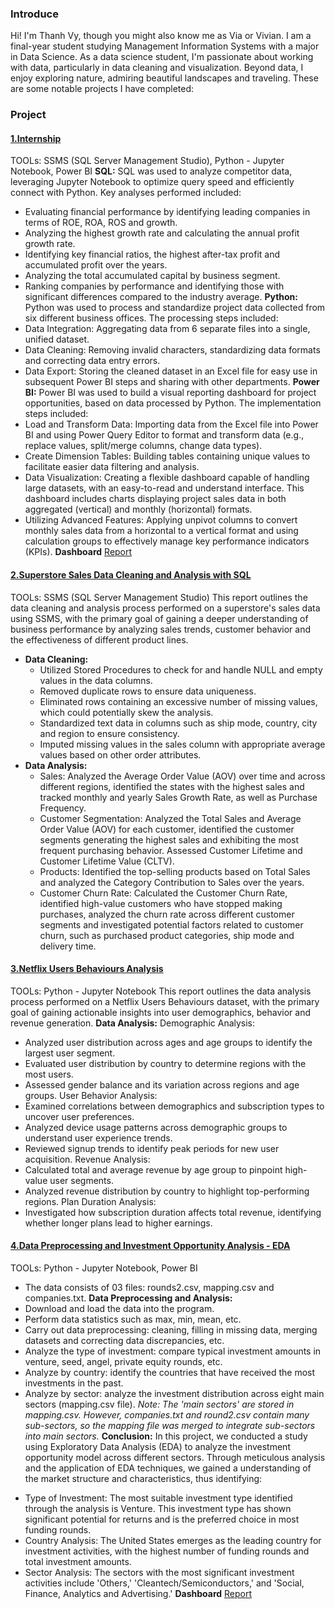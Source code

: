 ### Introduce
Hi! I'm Thanh Vy, though you might also know me as Via or Vivian. I am a final-year student studying Management Information Systems with a major in Data Science. As a data science student, I'm passionate about working with data, particularly in data cleaning and visualization. Beyond data, I enjoy exploring nature, admiring beautiful landscapes and traveling.
These are some notable projects I have completed:
### Project
#### [1.Internship](https://github.com/ViaThanh/1-Profile/blob/058b87ddc67f5ba8d048d5dc754f7ef1cc7d2dfb/B%C3%A1o_C%C3%A1o_Th%E1%BB%B1c_T%E1%BA%ADp_Nguy%E1%BB%85n%20Thanh%20Vy.pdf)
TOOLs: SSMS (SQL Server Management Studio), Python - Jupyter Notebook, Power BI
**SQL:**
SQL was used to analyze competitor data, leveraging Jupyter Notebook to optimize query speed and efficiently connect with Python. Key analyses performed included:
* Evaluating financial performance by identifying leading companies in terms of ROE, ROA, ROS and growth.
* Analyzing the highest growth rate and calculating the annual profit growth rate.
* Identifying key financial ratios, the highest after-tax profit and accumulated profit over the years.
* Analyzing the total accumulated capital by business segment.
* Ranking companies by performance and identifying those with significant differences compared to the industry average.
**Python:**
Python was used to process and standardize project data collected from six different business offices. The processing steps included:
* Data Integration: Aggregating data from 6 separate files into a single, unified dataset.
* Data Cleaning: Removing invalid characters, standardizing data formats and correcting data entry errors.
* Data Export: Storing the cleaned dataset in an Excel file for easy use in subsequent Power BI steps and sharing with other departments.
**Power BI:**
Power BI was used to build a visual reporting dashboard for project opportunities, based on data processed by Python. The implementation steps included:
* Load and Transform Data: Importing data from the Excel file into Power BI and using Power Query Editor to format and transform data (e.g., replace values, split/merge columns, change data types).
* Create Dimension Tables: Building tables containing unique values to facilitate easier data filtering and analysis.
* Data Visualization: Creating a flexible dashboard capable of handling large datasets, with an easy-to-read and understand interface. This dashboard includes charts displaying project sales data in both aggregated (vertical) and monthly (horizontal) formats.
* Utilizing Advanced Features: Applying unpivot columns to convert monthly sales data from a horizontal to a vertical format and using calculation groups to effectively manage key performance indicators (KPIs).
**Dashboard**
[Report](https://github.com/ViaThanh/Project_Investment_Opportunity_Analysis_Vietnamese/blob/52ab957a1a861f6af67a521d6b4368a0918094bd/IOA_EDA.png)

#### [2.Superstore Sales Data Cleaning and Analysis with SQL](https://github.com/ViaThanh/2-Sales-Data-Cleaning-and-Analysis-with-SQL/blob/e2937726a540d61026bda0c486c1743b3e478a44/Store%20Sales%20Analysis%20with%20SQL.ipynb)
TOOLs: SSMS (SQL Server Management Studio)
This report outlines the data cleaning and analysis process performed on a superstore's sales data using SSMS, with the primary goal of gaining a deeper understanding of business performance by analyzing sales trends, customer behavior and the effectiveness of different product lines.
* **Data Cleaning:**
    * Utilized Stored Procedures to check for and handle NULL and empty values in the data columns.
    * Removed duplicate rows to ensure data uniqueness.
    * Eliminated rows containing an excessive number of missing values, which could potentially skew the analysis.
    * Standardized text data in columns such as ship mode, country, city and region to ensure consistency.
    * Imputed missing values in the sales column with appropriate average values based on other order attributes.
* **Data Analysis:**
    * Sales: Analyzed the Average Order Value (AOV) over time and across different regions, identified the states with the highest sales and tracked monthly and yearly Sales Growth Rate, as well as Purchase Frequency.
    * Customer Segmentation: Analyzed the Total Sales and Average Order Value (AOV) for each customer, identified the customer segments generating the highest sales and exhibiting the most frequent purchasing behavior. Assessed Customer Lifetime and Customer Lifetime Value (CLTV).
    * Products: Identified the top-selling products based on Total Sales and analyzed the Category Contribution to Sales over the years.
    * Customer Churn Rate: Calculated the Customer Churn Rate, identified high-value customers who have stopped making purchases, analyzed the churn rate across different customer segments and investigated potential factors related to customer churn, such as purchased product categories, ship mode and delivery time.

#### [3.Netflix Users Behaviours Analysis](https://github.com/ViaThanh/3-Netflix-Users-Behaviours-Analysis/blob/170d32d073eab24e74f3d7fbed8ba9419b924b83/Netflix_Users_Behaviour_Analysis.ipynb)
TOOLs: Python - Jupyter Notebook
This report outlines the data analysis process performed on a Netflix Users Behaviours dataset, with the primary goal of gaining actionable insights into user demographics, behavior and revenue generation.
**Data Analysis:**
Demographic Analysis:
* Analyzed user distribution across ages and age groups to identify the largest user segment.
* Evaluated user distribution by country to determine regions with the most users.
* Assessed gender balance and its variation across regions and age groups.
User Behavior Analysis:
* Examined correlations between demographics and subscription types to uncover user preferences.
* Analyzed device usage patterns across demographic groups to understand user experience trends.
* Reviewed signup trends to identify peak periods for new user acquisition.
Revenue Analysis:
* Calculated total and average revenue by age group to pinpoint high-value user segments.
* Analyzed revenue distribution by country to highlight top-performing regions.
Plan Duration Analysis:
* Investigated how subscription duration affects total revenue, identifying whether longer plans lead to higher earnings.

#### [4.Data Preprocessing and Investment Opportunity Analysis - EDA](https://github.com/ViaThanh/4-Data-Preprocessing-and-Investment-Opportunity-Analysis/blob/e2fc02d46ba2ce3b219b48873ac74ad7eb253f7c/EDA_PTTCDN.ipynb)
TOOLs: Python - Jupyter Notebook, Power BI
- The data consists of 03 files: rounds2.csv, mapping.csv and companies.txt.
**Data Preprocessing and Analysis:**
- Download and load the data into the program.
- Perform data statistics such as max, min, mean, etc.
- Carry out data preprocessing: cleaning, filling in missing data, merging datasets and correcting data discrepancies, etc.
- Analyze the type of investment: compare typical investment amounts in venture, seed, angel, private equity rounds, etc.
- Analyze by country: identify the countries that have received the most investments in the past.
- Analyze by sector: analyze the investment distribution across eight main sectors (mapping.csv file).
*Note: The 'main sectors' are stored in mapping.csv. However, companies.txt and round2.csv contain many sub-sectors, so the mapping file was merged to integrate sub-sectors into main sectors.*
**Conclusion:**
In this project, we conducted a study using Exploratory Data Analysis (EDA) to analyze the investment opportunity model across different sectors. Through meticulous analysis and the application of EDA techniques, we gained a understanding of the market structure and characteristics, thus identifying:
+ Type of Investment: The most suitable investment type identified through the analysis is Venture. This investment type has shown significant potential for returns and is the preferred choice in most funding rounds.
+ Country Analysis: The United States emerges as the leading country for investment activities, with the highest number of funding rounds and total investment amounts. 
+ Sector Analysis: The sectors with the most significant investment activities include 'Others,' 'Cleantech/Semiconductors,' and 'Social, Finance, Analytics and Advertising.'
**Dashboard**
[Report](https://github.com/ViaThanh/Project_Investment_Opportunity_Analysis_Vietnamese/blob/52ab957a1a861f6af67a521d6b4368a0918094bd/IOA_EDA.png)
